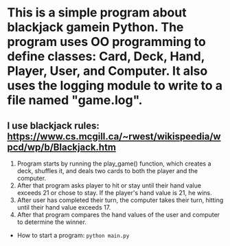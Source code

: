 # This is a simple program about blackjack gamein Python. The program uses OO programming to define classes: Card, Deck, Hand, Player, User, and Computer. It also uses the logging module to write to a file named "game.log". #

## I use blackjack rules: https://www.cs.mcgill.ca/~rwest/wikispeedia/wpcd/wp/b/Blackjack.htm ##

1. Program starts by running the play_game() function, which creates a deck, shuffles it, and deals two cards to both the player and the computer. 
2. After that program asks player to hit or stay until their hand value exceeds 21 or chose to stay. If the player's hand value is 21, he wins. 
3. After user has completed their turn, the computer takes their turn, hitting until their hand value exceeds 17. 
4. After that program compares the hand values of the user and computer to determine the winner.

* How to start a program:
    `python main.py`